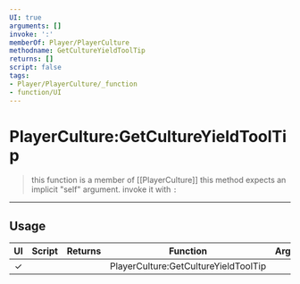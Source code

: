 ```yaml
---
UI: true
arguments: []
invoke: ':'
memberOf: Player/PlayerCulture
methodname: GetCultureYieldToolTip
returns: []
script: false
tags:
- Player/PlayerCulture/_function
- function/UI
---
```

# PlayerCulture:GetCultureYieldToolTip
> this function is a member of [[PlayerCulture]]
> this method expects an implicit "self" argument. invoke it with `:`
-----
## Usage
|  UI | Script | Returns | Function | Arguments |
|:---:|:------:|-------:|:--------:|:---------|
|✓| ||PlayerCulture:GetCultureYieldToolTip||

